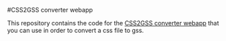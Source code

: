 #CSS2GSS converter webapp

This repository contains the code for the [CSS2GSS converter webapp](http://css2gss.appspot.com)
that you can use in order to convert a css file to gss.
